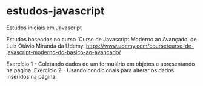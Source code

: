 # estudos-javascript
Estudos iniciais em Javascript

Estudos baseados no curso 'Curso de Javascript Moderno ao Avançado' de Luiz Otávio Miranda da Udemy.
https://www.udemy.com/course/curso-de-javascript-moderno-do-basico-ao-avancado/

Exercício 1 - Coletando dados de um formulário em objetos e apresentando na página.
Exercício 2 - Usando condicionais para alterar os dados inseridos na página.